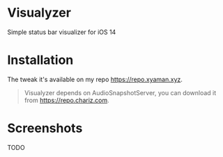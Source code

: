 # Visualyzer

Simple status bar visualizer for iOS 14

# Installation

The tweak it's available on my repo https://repo.xyaman.xyz.


> Visualyzer depends on AudioSnapshotServer, you can download it from https://repo.chariz.com.

# Screenshots

TODO
